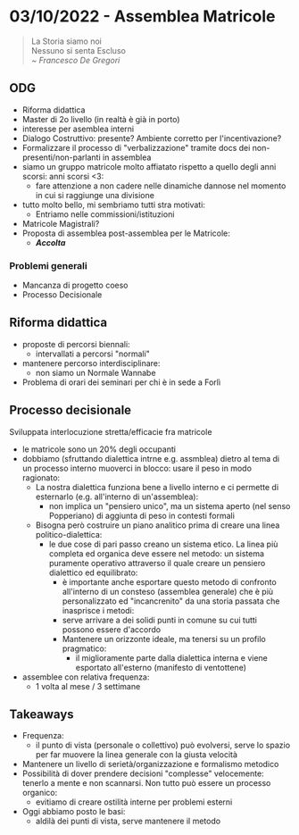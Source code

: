 # 03/10/2022 - Assemblea Matricole

>La Storia siamo noi  
Nessuno si senta Escluso  
>*~ Francesco De Gregori*  

## ODG
- Riforma didattica
- Master di 2o livello (in realtà è già in porto)
- interesse per asemblea interni
- Dialogo Costruttivo: presente? Ambiente corretto per l'incentivazione?
- Formalizzare il processo di "verbalizzazione" tramite docs dei non-presenti/non-parlanti in assemblea
- siamo un gruppo matricole molto affiatato rispetto a quello degli anni scorsi: anni scorsi <3:
  - fare attenzione a non cadere nelle dinamiche dannose nel momento in cui si raggiunge una divisione
- tutto molto bello, mi sembriamo tutti stra motivati:
  - Entriamo nelle commissioni/istituzioni
- Matricole Magistrali?
- Proposta di assemblea post-assemblea per le Matricole:
  - ***Accolta***


### Problemi generali
- Mancanza di progetto coeso
- Processo Decisionale

## Riforma didattica
- proposte di percorsi biennali:
  - intervallati a percorsi "normali"
- mantenere percorso interdisciplinare:
  - non siamo un Normale Wannabe
- Problema di orari dei seminari per chi è in sede a Forlì


## Processo decisionale

Sviluppata interlocuzione stretta/efficacie fra matricole
- le matricole sono un 20% degli occupanti
- dobbiamo (sfruttando dialettica intrne e.g. assmblea) dietro al tema di un processo interno muoverci in blocco: usare il peso in modo ragionato:
  - La nostra dialettica funziona bene a livello interno e ci permette di esternarlo (e.g. all'interno di un'assemblea):
    - non implica un "pensiero unico", ma un sistema aperto (nel senso Popperiano) di aggiunta di peso in contesti formali
  - Bisogna però costruire un piano analitico prima di creare una linea politico-dialettica:
    - le due cose di pari passo creano un sistema etico. La linea più completa ed organica deve essere nel metodo: un sistema puramente operativo attraverso il quale creare un pensiero dialettico ed equilibrato:
      - è importante anche esportare questo metodo di confronto all'interno di un consteso (assemblea generale) che è più personalizzato ed "incancrenito" da una storia passata che inasprisce i metodi:
      - serve arrivare a dei solidi punti in comune su cui tutti possono essere d'accordo
      - Mantenere un orizzonte ideale, ma tenersi su un profilo pragmatico:
        - il miglioramente parte dalla dialettica interna e viene esportato all'esterno (manifesto di ventottene)
- assemblee con relativa frequenza:
  - 1 volta al mese / 3 settimane



## Takeaways
- Frequenza:
  - il punto di vista (personale o collettivo) può evolversi, serve lo spazio per far muovere la linea generale con la giusta velocità
- Mantenere un livello di serietà/organizzazione e formalismo metodico
- Possibilità di dover prendere decisioni "complesse" velocemente: tenerlo a mente e non scannarsi. Non tutto può essere un processo organico:
  - evitiamo di creare ostilità interne per problemi esterni
- Oggi abbiamo posto le basi:
  - aldilà dei punti di vista, serve mantenere il metodo

